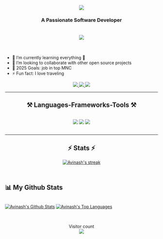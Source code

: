 <h1 align="center">
    <img src="https://readme-typing-svg.herokuapp.com/?font=Righteous&size=35&center=true&vCenter=true&width=500&height=70&duration=4000&lines=Hi+There!+👋;+I'm+Avinash+Wele!;" />
</h1>

<h3 align="center">A Passionate Software Developer </h3>

<h1 align="center">
 <img src="https://media.licdn.com/dms/image/D4D16AQGgQC8mu9NWWQ/profile-displaybackgroundimage-shrink_350_1400/0/1713177268590?e=1721865600&v=beta&t=7k8S5KHlCE8xEODS8WEIeyPotiHD85zZbufMap88Vk4" />
</h1>

<br/>

- 🌱 I’m currently learning everything 🤣
- 👯 I’m looking to collaborate with other open source projects
- 🥅 2025 Goals: job in top MNC 
- ⚡ Fun fact: I love traveling

<div align="center"> 
  <a href="mailto:avinashwele@gmail.com">
    <img src="https://img.shields.io/badge/Gmail-333333?style=for-the-badge&logo=gmail&logoColor=red" />
  </a>
  <a href="https://linkedin.com/in/avinashwele" target="_blank">
    <img src="https://img.shields.io/badge/LinkedIn-0077B5?style=for-the-badge&logo=linkedin&logoColor=white" target="_blank" />
  </a>
  <a href="https://avinashwele.me" target="_blank">
     <img src="https://img.shields.io/badge/Portfolio-FF5722?style=for-the-badge&logo=todoist&logoColor=white" target="_blank" />
  </a>
</div>

<hr/>
 
<h2 align="center">⚒️ Languages-Frameworks-Tools ⚒️</h2>
<br/>
<div align="center">
    <img src="https://skillicons.dev/icons?i=c,cpp,java,python" />
    <img src="https://skillicons.dev/icons?i=html,css,javascript" />
    <img src="https://skillicons.dev/icons?i=vscode,github,idea,sublime,eclipse,spring,tailwind,git,react,nodejs,express,mongodb,mysql"/><br>
</div>
<br/>
<hr/>
<h2 align="center">⚡ Stats ⚡</h2>
<p align="center">
    <a href="https://github.com/avinashwele/github-readme-streak-stats">
        <img title="🔥 Get streak stats for your profile at git.io/streak-stats" alt="Avinash's streak" src="https://github-readme-streak-stats.herokuapp.com/?user=avinashwele&theme=black-ice&hide_border=true&stroke=0000&background=060A0CD0"/>
    </a>
</p>

<br>


## 📊 My Github Stats

  <br/>
    <a href="https://github.com/avinashwele/github-readme-stats"><img alt="Avinash's Github Stats" src="https://github-readme-stats.vercel.app/api?username=avinashwele&show_icons=true&count_private=true&theme=react&hide_border=true&bg_color=0D1117" /></a>
  <a href="https://github.com/avinashwele/github-readme-stats"><img alt="Avinash's Top Languages" src="https://github-readme-stats.vercel.app/api/top-langs/?username=avinashwele&langs_count=8&count_private=true&layout=compact&theme=react&hide_border=true&bg_color=0D1117" /></a>
  <br/>


<br/>
<br/>

<!-- ## Connect with me:
<p align="left">

<a href = "https://www.linkedin.com/in/avinashwele/"><img src="https://img.icons8.com/fluent/48/000000/linkedin.png"/></a>
<a href = "https://twitter.com/avinashwele"><img src="https://img.icons8.com/fluent/48/000000/twitter.png"/></a>

</p>

<hr/> -->




<p align="center"> 
  Visitor count<br>
  <img src="https://profile-counter.glitch.me/avinashwele/count.svg" />
</p>